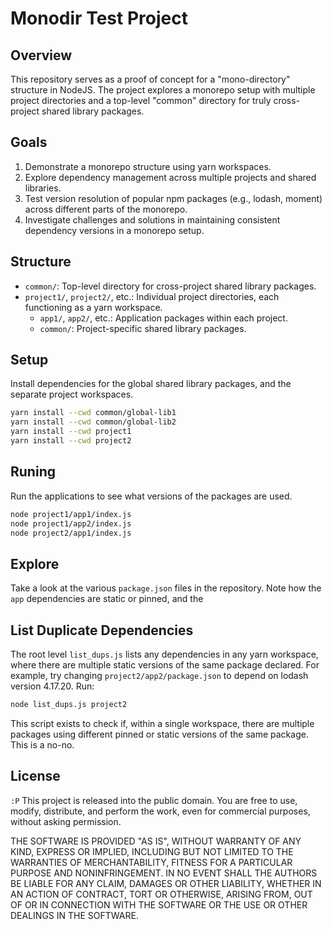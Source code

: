 # Monodir Test Project

## Overview

This repository serves as a proof of concept for a "mono-directory" structure in NodeJS. The project explores a monorepo setup with multiple project directories and a top-level "common" directory for truly cross-project shared library packages.

## Goals

1. Demonstrate a monorepo structure using yarn workspaces.
2. Explore dependency management across multiple projects and shared libraries.
3. Test version resolution of popular npm packages (e.g., lodash, moment) across different parts of the monorepo.
4. Investigate challenges and solutions in maintaining consistent dependency versions in a monorepo setup.

## Structure

- `common/`: Top-level directory for cross-project shared library packages.
- `project1/`, `project2/`, etc.: Individual project directories, each functioning as a yarn workspace.
  - `app1/`, `app2/`, etc.: Application packages within each project.
  - `common/`: Project-specific shared library packages.

## Setup
Install dependencies for the global shared library packages, and the separate project workspaces.
```bash
yarn install --cwd common/global-lib1
yarn install --cwd common/global-lib2
yarn install --cwd project1
yarn install --cwd project2
```

## Runing
Run the applications to see what versions of the packages are used.
```bash
node project1/app1/index.js
node project1/app2/index.js
node project2/app1/index.js
```

## Explore
Take a look at the various `package.json` files in the repository.  Note how the `app` dependencies are static or pinned, and the 

## List Duplicate Dependencies
The root level `list_dups.js` lists any dependencies in any yarn workspace, where there are multiple static versions of the same package declared.  For example, try changing `project2/app2/package.json` to depend on lodash version 4.17.20.  Run:
```bash
node list_dups.js project2
```
This script exists to check if, within a single workspace, there are multiple packages using different pinned or static versions of the same package.  This is a no-no.


## License

`:P` This project is released into the public domain. You are free to use, modify, distribute, and perform the work, even for commercial purposes, without asking permission.

THE SOFTWARE IS PROVIDED "AS IS", WITHOUT WARRANTY OF ANY KIND, EXPRESS OR IMPLIED, INCLUDING BUT NOT LIMITED TO THE WARRANTIES OF MERCHANTABILITY, FITNESS FOR A PARTICULAR PURPOSE AND NONINFRINGEMENT. IN NO EVENT SHALL THE AUTHORS BE LIABLE FOR ANY CLAIM, DAMAGES OR OTHER LIABILITY, WHETHER IN AN ACTION OF CONTRACT, TORT OR OTHERWISE, ARISING FROM, OUT OF OR IN CONNECTION WITH THE SOFTWARE OR THE USE OR OTHER DEALINGS IN THE SOFTWARE.